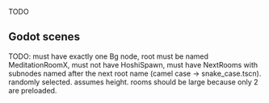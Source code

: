 TODO

## Godot scenes

TODO: must have exactly one Bg node, root must be named MeditationRoomX, must not have HoshiSpawn, must have NextRooms with subnodes named after the next root name (camel case -> snake_case.tscn). randomly selected. assumes height. rooms should be large because only 2 are preloaded.

